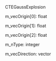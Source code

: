 CTEGaussExplosion

m_vecOrigin[0]: float

m_vecOrigin[1]: float

m_vecOrigin[2]: float

m_nType: integer

m_vecDirection: vector
